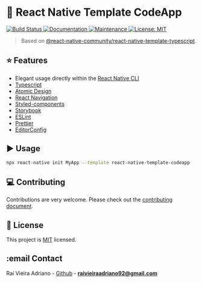 # :space_invader: React Native Template CodeApp

<p>
  <a href="https://travis-ci.com/github/raivieiraadriano92/react-native-template-codeapp">
    <img alt="Build Status" src="https://travis-ci.com/raivieiraadriano92/react-native-template-codeapp.svg?branch=master" target="_blank" />
  </a>
  <a href="https://github.com/raivieiraadriano92/react-native-template-codeapp#readme">
    <img alt="Documentation" src="https://img.shields.io/badge/documentation-yes-brightgreen.svg" target="_blank" />
  </a>
  <a href="https://github.com/raivieiraadriano92/react-native-template-codeapp/graphs/commit-activity">
    <img alt="Maintenance" src="https://img.shields.io/badge/Maintained%3F-yes-green.svg" target="_blank" />
  </a>
  <a href="https://github.com/raivieiraadriano92/react-native-template-codeapp/blob/master/LICENSE">
    <img alt="License: MIT" src="https://img.shields.io/badge/License-MIT-yellow.svg" target="_blank" />
  </a>
</p>

> Based on [@react-native-community/react-native-template-typescript](https://github.com/react-native-community/react-native-template-typescript).

## :star: Features

- Elegant usage directly within the [React Native CLI](https://github.com/react-native-community/cli)
- [Typescript](https://www.typescriptlang.org/)
- [Atomic Design](https://atomicdesign.bradfrost.com/)
- [React Navigation](https://reactnavigation.org/)
- [Styled-components](https://styled-components.com/)
- [Storybook](https://storybook.js.org/)
- [ESLint](https://eslint.org/)
- [Prettier](https://prettier.io/)
- [EditorConfig](https://editorconfig.org/)

## :arrow_forward: Usage

```sh
npx react-native init MyApp --template react-native-template-codeapp
```

## :computer: Contributing

Contributions are very welcome. Please check out the [contributing document](CONTRIBUTING.md).

## :bookmark: License

This project is [MIT](LICENSE) licensed.

## :email Contact

Raí Vieira Adriano - [Github](https://github.com/raivieiraadriano92) - **raivieiraadriano92@gmail.com**
